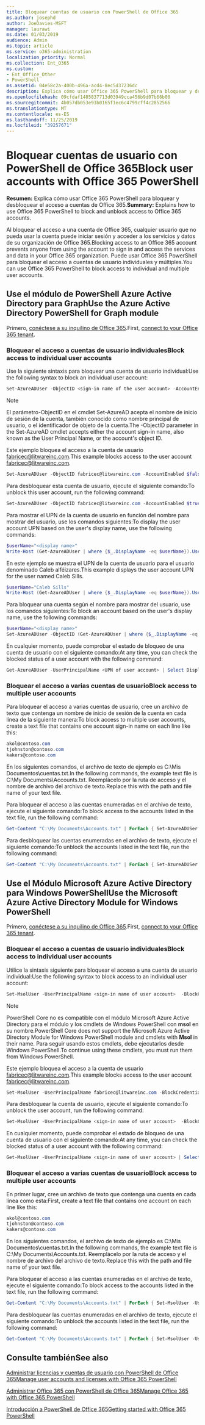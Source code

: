 ```yaml
---
title: Bloquear cuentas de usuario con PowerShell de Office 365
ms.author: josephd
author: JoeDavies-MSFT
manager: laurawi
ms.date: 01/03/2019
audience: Admin
ms.topic: article
ms.service: o365-administration
localization_priority: Normal
ms.collection: Ent_O365
ms.custom:
- Ent_Office_Other
- PowerShell
ms.assetid: 04e58c2a-400b-496a-acd4-8ec5d37236dc
description: Explica cómo usar Office 365 PowerShell para bloquear y desbloquear el acceso a cuentas de Office 365.
ms.openlocfilehash: 09cfdaf1485837713d03949cca456b9d07b66b00
ms.sourcegitcommit: 4b057db053e93b0165f1ec6c4799cff4c2852566
ms.translationtype: MT
ms.contentlocale: es-ES
ms.lasthandoff: 11/25/2019
ms.locfileid: "39257671"
---
```

# <a name="block-user-accounts-with-office-365-powershell"></a><span data-ttu-id="5a83f-103">Bloquear cuentas de usuario con PowerShell de Office 365</span><span class="sxs-lookup"><span data-stu-id="5a83f-103">Block user accounts with Office 365 PowerShell</span></span>

<span data-ttu-id="5a83f-104">**Resumen:**  Explica cómo usar Office 365 PowerShell para bloquear y desbloquear el acceso a cuentas de Office 365.</span><span class="sxs-lookup"><span data-stu-id="5a83f-104">**Summary:**  Explains how to use Office 365 PowerShell to block and unblock access to Office 365 accounts.</span></span>
  
<span data-ttu-id="5a83f-105">Al bloquear el acceso a una cuenta de Office 365, cualquier usuario que no pueda usar la cuenta puede iniciar sesión y acceder a los servicios y datos de su organización de Office 365.</span><span class="sxs-lookup"><span data-stu-id="5a83f-105">Blocking access to an Office 365 account prevents anyone from using the account to sign in and access the services and data in your Office 365 organization.</span></span> <span data-ttu-id="5a83f-106">Puede usar Office 365 PowerShell para bloquear el acceso a cuentas de usuario individuales y múltiples.</span><span class="sxs-lookup"><span data-stu-id="5a83f-106">You can use Office 365 PowerShell to block access to individual and multiple user accounts.</span></span>

## <a name="use-the-azure-active-directory-powershell-for-graph-module"></a><span data-ttu-id="5a83f-107">Use el módulo de PowerShell Azure Active Directory para Graph</span><span class="sxs-lookup"><span data-stu-id="5a83f-107">Use the Azure Active Directory PowerShell for Graph module</span></span>

<span data-ttu-id="5a83f-108">Primero, [conéctese a su inquilino de Office 365](connect-to-office-365-powershell.md#connect-with-the-azure-active-directory-powershell-for-graph-module).</span><span class="sxs-lookup"><span data-stu-id="5a83f-108">First, [connect to your Office 365 tenant](connect-to-office-365-powershell.md#connect-with-the-azure-active-directory-powershell-for-graph-module).</span></span>
 
### <a name="block-access-to-individual-user-accounts"></a><span data-ttu-id="5a83f-109">Bloquear el acceso a cuentas de usuario individuales</span><span class="sxs-lookup"><span data-stu-id="5a83f-109">Block access to individual user accounts</span></span>

<span data-ttu-id="5a83f-110">Use la siguiente sintaxis para bloquear una cuenta de usuario individual:</span><span class="sxs-lookup"><span data-stu-id="5a83f-110">Use the following syntax to block an individual user account:</span></span>
  
```powershell
Set-AzureADUser -ObjectID <sign-in name of the user account> -AccountEnabled $false
```

> [!NOTE]
> <span data-ttu-id="5a83f-111">El parámetro-ObjectID en el cmdlet Set-AzureAD acepta el nombre de inicio de sesión de la cuenta, también conocido como nombre principal de usuario, o el identificador de objeto de la cuenta.</span><span class="sxs-lookup"><span data-stu-id="5a83f-111">The -ObjectID parameter in the Set-AzureAD cmdlet accepts either the account sign-in name, also known as the User Principal Name, or the account's object ID.</span></span> 
  
<span data-ttu-id="5a83f-112">Este ejemplo bloquea el acceso a la cuenta de usuario fabricec@litwareinc.com.</span><span class="sxs-lookup"><span data-stu-id="5a83f-112">This example blocks access to the user account fabricec@litwareinc.com.</span></span>
  
```powershell
Set-AzureADUser -ObjectID fabricec@litwareinc.com -AccountEnabled $false
```

<span data-ttu-id="5a83f-113">Para desbloquear esta cuenta de usuario, ejecute el siguiente comando:</span><span class="sxs-lookup"><span data-stu-id="5a83f-113">To unblock this user account, run the following command:</span></span>
  
```powershell
Set-AzureADUser -ObjectID fabricec@litwareinc.com -AccountEnabled $true
```

<span data-ttu-id="5a83f-114">Para mostrar el UPN de la cuenta de usuario en función del nombre para mostrar del usuario, use los comandos siguientes:</span><span class="sxs-lookup"><span data-stu-id="5a83f-114">To display the user account UPN based on the user's display name, use the following commands:</span></span>
  
```powershell
$userName="<display name>"
Write-Host (Get-AzureADUser | where {$_.DisplayName -eq $userName}).UserPrincipalName

```

<span data-ttu-id="5a83f-115">En este ejemplo se muestra el UPN de la cuenta de usuario para el usuario denominado Caleb alféizares.</span><span class="sxs-lookup"><span data-stu-id="5a83f-115">This example displays the user account UPN for the user named Caleb Sills.</span></span>
  
```powershell
$userName="Caleb Sills"
Write-Host (Get-AzureADUser | where {$_.DisplayName -eq $userName}).UserPrincipalName
```

<span data-ttu-id="5a83f-116">Para bloquear una cuenta según el nombre para mostrar del usuario, use los comandos siguientes:</span><span class="sxs-lookup"><span data-stu-id="5a83f-116">To block an account based on the user's display name, use the following commands:</span></span>
  
```powershell
$userName="<display name>"
Set-AzureADUser -ObjectID (Get-AzureADUser | where {$_.DisplayName -eq $userName}).UserPrincipalName -AccountEnabled $false

```

<span data-ttu-id="5a83f-117">En cualquier momento, puede comprobar el estado de bloqueo de una cuenta de usuario con el siguiente comando:</span><span class="sxs-lookup"><span data-stu-id="5a83f-117">At any time, you can check the blocked status of a user account with the following command:</span></span>
  
```powershell
Get-AzureADUser -UserPrincipalName <UPN of user account> | Select DisplayName,AccountEnabled
```

### <a name="block-access-to-multiple-user-accounts"></a><span data-ttu-id="5a83f-118">Bloquear el acceso a varias cuentas de usuario</span><span class="sxs-lookup"><span data-stu-id="5a83f-118">Block access to multiple user accounts</span></span>

<span data-ttu-id="5a83f-119">Para bloquear el acceso a varias cuentas de usuario, cree un archivo de texto que contenga un nombre de inicio de sesión de la cuenta en cada línea de la siguiente manera:</span><span class="sxs-lookup"><span data-stu-id="5a83f-119">To block access to multiple user accounts, create a text file that contains one account sign-in name on each line like this:</span></span>
    
  ```powershell
akol@contoso.com
tjohnston@contoso.com
kakers@contoso.com
  ```

<span data-ttu-id="5a83f-120">En los siguientes comandos, el archivo de texto de ejemplo es C:\Mis Documentos\cuentas.txt.</span><span class="sxs-lookup"><span data-stu-id="5a83f-120">In the following commands, the example text file is C:\My Documents\Accounts.txt.</span></span> <span data-ttu-id="5a83f-121">Reemplácelo por la ruta de acceso y el nombre de archivo del archivo de texto.</span><span class="sxs-lookup"><span data-stu-id="5a83f-121">Replace this with the path and file name of your text file.</span></span>
  
<span data-ttu-id="5a83f-122">Para bloquear el acceso a las cuentas enumeradas en el archivo de texto, ejecute el siguiente comando:</span><span class="sxs-lookup"><span data-stu-id="5a83f-122">To block access to the accounts listed in the text file, run the following command:</span></span>
    
```powershell
Get-Content "C:\My Documents\Accounts.txt" | ForEach { Set-AzureADUSer -ObjectID $_ -AccountEnabled $false }
```

<span data-ttu-id="5a83f-123">Para desbloquear las cuentas enumeradas en el archivo de texto, ejecute el siguiente comando:</span><span class="sxs-lookup"><span data-stu-id="5a83f-123">To unblock the accounts listed in the text file, run the following command:</span></span>
    
```powershell
Get-Content "C:\My Documents\Accounts.txt" | ForEach { Set-AzureADUSer -ObjectID $_ -AccountEnabled $true }
```

## <a name="use-the-microsoft-azure-active-directory-module-for-windows-powershell"></a><span data-ttu-id="5a83f-124">Use el Módulo Microsoft Azure Active Directory para Windows PowerShell</span><span class="sxs-lookup"><span data-stu-id="5a83f-124">Use the Microsoft Azure Active Directory Module for Windows PowerShell</span></span>

<span data-ttu-id="5a83f-125">Primero, [conéctese a su inquilino de Office 365](connect-to-office-365-powershell.md#connect-with-the-microsoft-azure-active-directory-module-for-windows-powershell).</span><span class="sxs-lookup"><span data-stu-id="5a83f-125">First, [connect to your Office 365 tenant](connect-to-office-365-powershell.md#connect-with-the-microsoft-azure-active-directory-module-for-windows-powershell).</span></span>

    
### <a name="block-access-to-individual-user-accounts"></a><span data-ttu-id="5a83f-126">Bloquear el acceso a cuentas de usuario individuales</span><span class="sxs-lookup"><span data-stu-id="5a83f-126">Block access to individual user accounts</span></span>

<span data-ttu-id="5a83f-127">Utilice la sintaxis siguiente para bloquear el acceso a una cuenta de usuario individual:</span><span class="sxs-lookup"><span data-stu-id="5a83f-127">Use the following syntax to block access to an individual user account:</span></span>
  
```powershell
Set-MsolUser -UserPrincipalName <sign-in name of user account>  -BlockCredential $true
```

>[!Note]
><span data-ttu-id="5a83f-128">PowerShell Core no es compatible con el módulo Microsoft Azure Active Directory para el módulo y los cmdlets de Windows PowerShell con **msol** en su nombre.</span><span class="sxs-lookup"><span data-stu-id="5a83f-128">PowerShell Core does not support the Microsoft Azure Active Directory Module for Windows PowerShell module and cmdlets with **Msol** in their name.</span></span> <span data-ttu-id="5a83f-129">Para seguir usando estos cmdlets, debe ejecutarlos desde Windows PowerShell.</span><span class="sxs-lookup"><span data-stu-id="5a83f-129">To continue using these cmdlets, you must run them from Windows PowerShell.</span></span>
>

<span data-ttu-id="5a83f-130">Este ejemplo bloquea el acceso a la cuenta de usuario fabricec@litwareinc.com.</span><span class="sxs-lookup"><span data-stu-id="5a83f-130">This example blocks access to the user account fabricec@litwareinc.com.</span></span>
  
```powershell
Set-MsolUser -UserPrincipalName fabricec@litwareinc.com -BlockCredential $true
```

<span data-ttu-id="5a83f-131">Para desbloquear la cuenta de usuario, ejecute el siguiente comando:</span><span class="sxs-lookup"><span data-stu-id="5a83f-131">To unblock the user account, run the following command:</span></span>
  
```powershell
Set-MsolUser -UserPrincipalName <sign-in name of user account>  -BlockCredential $false
```

<span data-ttu-id="5a83f-132">En cualquier momento, puede comprobar el estado de bloqueo de una cuenta de usuario con el siguiente comando:</span><span class="sxs-lookup"><span data-stu-id="5a83f-132">At any time, you can check the blocked status of a user account with the following command:</span></span>
  
```powershell
Get-MsolUser -UserPrincipalName <sign-in name of user account> | Select DisplayName,BlockCredential
```

### <a name="block-access-to-multiple-user-accounts"></a><span data-ttu-id="5a83f-133">Bloquear el acceso a varias cuentas de usuario</span><span class="sxs-lookup"><span data-stu-id="5a83f-133">Block access to multiple user accounts</span></span>

<span data-ttu-id="5a83f-134">En primer lugar, cree un archivo de texto que contenga una cuenta en cada línea como esta:</span><span class="sxs-lookup"><span data-stu-id="5a83f-134">First, create a text file that contains one account on each line like this:</span></span>
    
  ```powershell
akol@contoso.com
tjohnston@contoso.com
kakers@contoso.com
  ```
<span data-ttu-id="5a83f-135">En los siguientes comandos, el archivo de texto de ejemplo es C:\Mis Documentos\cuentas.txt.</span><span class="sxs-lookup"><span data-stu-id="5a83f-135">In the following commands, the example text file is C:\My Documents\Accounts.txt.</span></span> <span data-ttu-id="5a83f-136">Reemplácelo por la ruta de acceso y el nombre de archivo del archivo de texto.</span><span class="sxs-lookup"><span data-stu-id="5a83f-136">Replace this with the path and file name of your text file.</span></span>
    
<span data-ttu-id="5a83f-137">Para bloquear el acceso a las cuentas enumeradas en el archivo de texto, ejecute el siguiente comando:</span><span class="sxs-lookup"><span data-stu-id="5a83f-137">To block access to the accounts listed in the text file, run the following command:</span></span>
    
  ```powershell
  Get-Content "C:\My Documents\Accounts.txt" | ForEach { Set-MsolUser -UserPrincipalName $_ -BlockCredential $true }
  ```
<span data-ttu-id="5a83f-138">Para desbloquear las cuentas enumeradas en el archivo de texto, ejecute el siguiente comando:</span><span class="sxs-lookup"><span data-stu-id="5a83f-138">To unblock the accounts listed in the text file, run the following command:</span></span>
    
  ```powershell
  Get-Content "C:\My Documents\Accounts.txt" | ForEach { Set-MsolUser -UserPrincipalName $_ -BlockCredential $false }
  ```

## <a name="see-also"></a><span data-ttu-id="5a83f-139">Consulte también</span><span class="sxs-lookup"><span data-stu-id="5a83f-139">See also</span></span>

[<span data-ttu-id="5a83f-140">Administrar licencias y cuentas de usuario con PowerShell de Office 365</span><span class="sxs-lookup"><span data-stu-id="5a83f-140">Manage user accounts and licenses with Office 365 PowerShell</span></span>](manage-user-accounts-and-licenses-with-office-365-powershell.md)
  
[<span data-ttu-id="5a83f-141">Administrar Office 365 con PowerShell de Office 365</span><span class="sxs-lookup"><span data-stu-id="5a83f-141">Manage Office 365 with Office 365 PowerShell</span></span>](manage-office-365-with-office-365-powershell.md)
  
[<span data-ttu-id="5a83f-142">Introducción a PowerShell de Office 365</span><span class="sxs-lookup"><span data-stu-id="5a83f-142">Getting started with Office 365 PowerShell</span></span>](getting-started-with-office-365-powershell.md)

